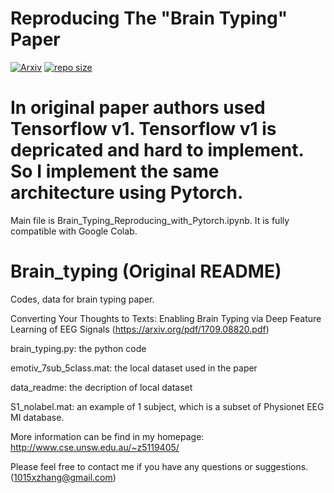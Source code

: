 Reproducing The "Brain Typing" Paper
==========================================
[![Arxiv](https://img.shields.io/badge/ArXiv-1904.07785-orange.svg)](https://arxiv.org/pdf/1709.08820) [![repo size](https://img.shields.io/github/repo-size/karaposu/Brain_Typing.svg)](https://github.com/karaposu/Brain_Typing/archive/master.zip)⠀


# In original paper authors used Tensorflow v1. Tensorflow v1 is depricated and hard to implement. So I implement the same architecture using Pytorch. 

Main file is Brain_Typing_Reproducing_with_Pytorch.ipynb. It is fully compatible with Google Colab.  


# Brain_typing (Original README)
Codes, data for brain typing paper.

Converting Your Thoughts to Texts: Enabling Brain Typing via Deep Feature Learning of EEG Signals (https://arxiv.org/pdf/1709.08820.pdf)

brain_typing.py: the python code

emotiv_7sub_5class.mat: the local dataset used in the paper

data_readme: the decription of local dataset

S1_nolabel.mat: an example of 1 subject, which is a subset of Physionet EEG MI database.

More information can be find in my homepage: http://www.cse.unsw.edu.au/~z5119405/

Please feel free to contact me if you have any questions or suggestions. (1015xzhang@gmail.com)
